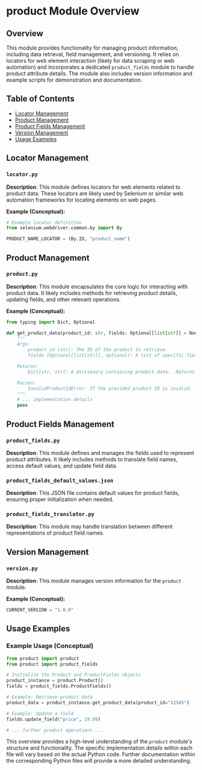 # product Module Overview

## Overview

This module provides functionality for managing product information, including data retrieval, field management, and versioning.  It relies on locators for web element interaction (likely for data scraping or web automation) and incorporates a dedicated `product_fields` module to handle product attribute details.  The module also includes version information and example scripts for demonstration and documentation.

## Table of Contents

* [Locator Management](#locator-management)
* [Product Management](#product-management)
* [Product Fields Management](#product-fields-management)
* [Version Management](#version-management)
* [Usage Examples](#usage-examples)

## Locator Management

### `locator.py`

**Description**: This module defines locators for web elements related to product data.  These locators are likely used by Selenium or similar web automation frameworks for locating elements on web pages.

**Example (Conceptual):**

```python
# Example locator definition
from selenium.webdriver.common.by import By

PRODUCT_NAME_LOCATOR = (By.ID, "product_name")
```

## Product Management

### `product.py`

**Description**: This module encapsulates the core logic for interacting with product data.  It likely includes methods for retrieving product details, updating fields, and other relevant operations.

**Example (Conceptual):**

```python
from typing import Dict, Optional

def get_product_data(product_id: str, fields: Optional[list[str]] = None) -> Dict[str, str]:
    """
    Args:
        product_id (str): The ID of the product to retrieve.
        fields (Optional[list[str]], optional): A list of specific fields to retrieve. Defaults to None, retrieving all fields.

    Returns:
        Dict[str, str]: A dictionary containing product data.  Returns an empty dictionary if no product is found.

    Raises:
        InvalidProductIdError: If the provided product ID is invalid.
    """
    # ... implementation details
    pass
```

## Product Fields Management

### `product_fields.py`

**Description**: This module defines and manages the fields used to represent product attributes. It likely includes methods to translate field names, access default values, and update field data.

### `product_fields_default_values.json`

**Description**: This JSON file contains default values for product fields, ensuring proper initialization when needed.

### `product_fields_translator.py`

**Description**: This module may handle translation between different representations of product field names.


## Version Management

### `version.py`

**Description**:  This module manages version information for the `product` module.

**Example (Conceptual):**

```python
CURRENT_VERSION = "1.0.0"
```

## Usage Examples

### Example Usage (Conceptual)


```python
from product import product
from product import product_fields

# Initialize the Product and ProductFields objects
product_instance = product.Product()
fields = product_fields.ProductFields()

# Example: Retrieve product data
product_data = product_instance.get_product_data(product_id="12345")

# Example: Update a field
fields.update_field("price", 19.99)

# ... further product operations ...
```

This overview provides a high-level understanding of the `product` module's structure and functionality.  The specific implementation details within each file will vary based on the actual Python code. Further documentation within the corresponding Python files will provide a more detailed understanding.